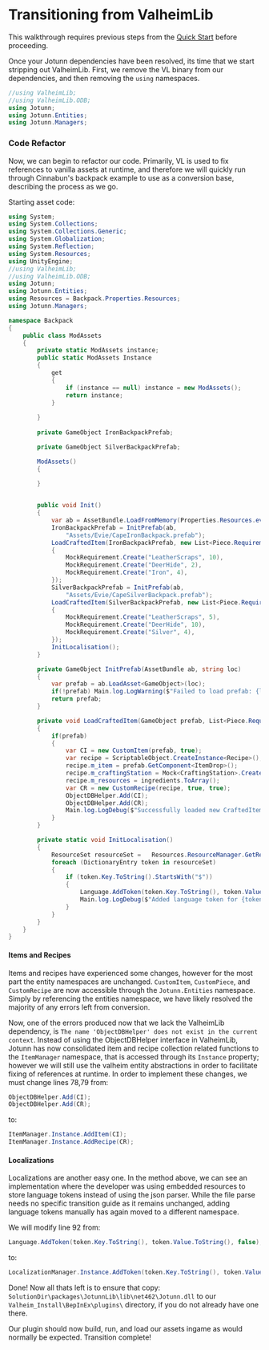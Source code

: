 ﻿# Transitioning from ValheimLib
This walkthrough requires previous steps from the [Quick Start](../../guides/quickstart.md) before proceeding.

Once your Jotunn dependencies have been resolved, its time that we start stripping out ValheimLib. First, we remove the VL binary from our dependencies, and then removing the `using` namespaces.

```cs
//using ValheimLib;
//using ValheimLib.ODB;
using Jotunn;
using Jotunn.Entities;
using Jotunn.Managers;
```

### Code Refactor
Now, we can begin to refactor our code. Primarily, VL is used to fix references to vanilla assets at runtime, and therefore we will quickly run through Cinnabun's backpack example to use as a conversion base, describing the process as we go.

Starting asset code:
```cs
using System;
using System.Collections;
using System.Collections.Generic;
using System.Globalization;
using System.Reflection;
using System.Resources;
using UnityEngine;
//using ValheimLib;
//using ValheimLib.ODB;
using Jotunn;
using Jotunn.Entities;
using Resources = Backpack.Properties.Resources;
using Jotunn.Managers;

namespace Backpack
{
    public class ModAssets
    {
        private static ModAssets instance;
        public static ModAssets Instance
        {
            get
            {
                if (instance == null) instance = new ModAssets();
                return instance;
            }
        
        }
        
        private GameObject IronBackpackPrefab;

        private GameObject SilverBackpackPrefab;

        ModAssets()
        {

        }
        

        public void Init()
        {
            var ab = AssetBundle.LoadFromMemory(Properties.Resources.eviesbackpacks);
            IronBackpackPrefab = InitPrefab(ab,
                "Assets/Evie/CapeIronBackpack.prefab");
            LoadCraftedItem(IronBackpackPrefab, new List<Piece.Requirement>
            {
                MockRequirement.Create("LeatherScraps", 10),
                MockRequirement.Create("DeerHide", 2),
                MockRequirement.Create("Iron", 4),
            });
            SilverBackpackPrefab = InitPrefab(ab, 
                "Assets/Evie/CapeSilverBackpack.prefab");
            LoadCraftedItem(SilverBackpackPrefab, new List<Piece.Requirement>
            {
                MockRequirement.Create("LeatherScraps", 5),
                MockRequirement.Create("DeerHide", 10),
                MockRequirement.Create("Silver", 4),
            });
            InitLocalisation();
        }

        private GameObject InitPrefab(AssetBundle ab, string loc)
        {
            var prefab = ab.LoadAsset<GameObject>(loc);
            if(!prefab) Main.log.LogWarning($"Failed to load prefab: {loc}");
            return prefab;
        }

        private void LoadCraftedItem(GameObject prefab, List<Piece.Requirement> ingredients, string craftingStation = "piece_workbench")
        {
            if(prefab) 
            {
                var CI = new CustomItem(prefab, true);
                var recipe = ScriptableObject.CreateInstance<Recipe>();
                recipe.m_item = prefab.GetComponent<ItemDrop>();
                recipe.m_craftingStation = Mock<CraftingStation>.Create(craftingStation);
                recipe.m_resources = ingredients.ToArray();
                var CR = new CustomRecipe(recipe, true, true);
                ObjectDBHelper.Add(CI);
                ObjectDBHelper.Add(CR);
                Main.log.LogDebug($"Successfully loaded new CraftedItem {prefab.name} for {craftingStation}.");
            }
        }

        private static void InitLocalisation()
        {
            ResourceSet resourceSet =   Resources.ResourceManager.GetResourceSet(CultureInfo.CurrentUICulture, true, true);
            foreach (DictionaryEntry token in resourceSet)
            {
                if (token.Key.ToString().StartsWith("$"))
                {
                    Language.AddToken(token.Key.ToString(), token.Value.ToString(), false);
                    Main.log.LogDebug($"Added language token for {token.Key}:{token.Value}");
                }
            }
        }
    }
}
```

#### Items and Recipes
Items and recipes have experienced some changes, however for the most part the entity namespaces are unchanged. `CustomItem`, `CustomPiece`, and `CustomRecipe` are now accessible through the `Jotunn.Entities` namespace.
Simply by referencing the entities namespace, we have likely resolved the majority of any errors left from conversion.

Now, one of the errors produced now that we lack the ValheimLib dependency, is `The name 'ObjectDBHelper' does not exist in the current context`. Instead of using the ObjectDBHelper interface in ValheimLib, Jotunn has now consolidated item and recipe collection related functions to the `ItemManager` namespace, that is accessed through its `Instance` property; however we will still use the valheim entity abstractions in order to facilitate fixing of references at runtime. In order to implement these changes, we must change lines 78,79 from:
```cs
ObjectDBHelper.Add(CI);
ObjectDBHelper.Add(CR);
```

to:

```cs
ItemManager.Instance.AddItem(CI);
ItemManager.Instance.AddRecipe(CR);
```

#### Localizations

Localizations are another easy one. In the method above, we can see an implementation where the developer was using embedded resources to store language tokens instead of using the json parser. While the file parse needs no specific transition guide as it remains unchanged, adding language tokens manually has again moved to a different namespace.

We will modify line 92 from:

```cs
Language.AddToken(token.Key.ToString(), token.Value.ToString(), false);
```

to:

```cs
LocalizationManager.Instance.AddToken(token.Key.ToString(), token.Value.ToString(), false);
```
Done! Now all thats left is to ensure that copy: `SolutionDir\packages\JotunnLib\lib\net462\Jotunn.dll` to our `Valheim_Install\BepInEx\plugins\` directory, if you do not already have one there.

Our plugin should now build, run, and load our assets ingame as would normally be expected. Transition complete!